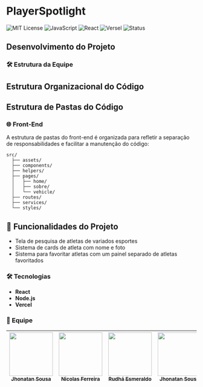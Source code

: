 # PlayerSpotlight


![MIT License](https://img.shields.io/badge/License-MIT-brightgreen)
![JavaScript](https://img.shields.io/badge/JavaScript-ES6%2B-yellow)
![React](https://img.shields.io/badge/React-17.0.2-blue)
![Versel](https://img.shields.io/badge/Versel-orange)
![Status](https://img.shields.io/badge/Status-Em%20Desenvolvimento-brightgreen)


## Desenvolvimento do Projeto

### 🛠 Estrutura da Equipe

## Estrutura Organizacional do Código

## Estrutura de Pastas do Código

### 🌐 Front-End

A estrutura de pastas do front-end é organizada para refletir a separação de responsabilidades e facilitar a manutenção do código:

```
src/
  ├── assets/
  ├── components/
  ├── helpers/
  ├── pages/
  │   ├── home/
  │   ├── sobre/
  │   └── vehicle/
  ├── routes/
  ├── services/
  └── styles/
```

## :hammer: Funcionalidades do Projeto

- Tela de pesquisa de atletas de variados esportes
- Sistema de cards de atleta com nome e foto
- Sistema para favoritar atletas com um painel separado de atletas favoritados

### 🛠 Tecnologias

- **React**
- **Node.js**
- **Vercel**

### 👥 Equipe

| [<img loading="lazy" src="https://avatars.githubusercontent.com/u/171964865?v=4" width=115><br><sub>Jhonatan Sousa</sub>](https://github.com/JohnOliverz) | [<img loading="lazy" src="https://avatars.githubusercontent.com/u/106767229?s=400&u=d91f527c50979c457174cc70127a0411747c70e5&v=4" width=115><br><sub>Nicolas Ferreira</sub>](https://github.com/Niccofs) | [<img loading="lazy" src="https://avatars.githubusercontent.com/u/171964865?v=4" width=115><br><sub>Rudhá Esmeraldo</sub>](https://github.com/rudhaesmeraldo) | [<img loading="lazy" src="https://avatars.githubusercontent.com/u/171964865?v=4" width=115><br><sub>Jhonatan Sousa</sub>](https://github.com/JohnOliverz) |
| :---: | :---: | :---: | :---: |
